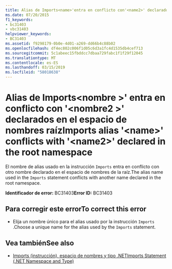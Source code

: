```yaml
---
title: Alias de Imports<name>'entra en conflicto con'<name2>' declarado en el espacio de nombres raíz
ms.date: 07/20/2015
f1_keywords:
- bc31403
- vbc31403
helpviewer_keywords:
- BC31403
ms.assetid: f9298179-0b0e-4d01-a269-dd66b4c88b02
ms.openlocfilehash: df4ec802c006f1d05c6d3a1fc4d1535db4cef713
ms.sourcegitcommit: 5c1abeec15fbddcc7dbaa729fabc1f1f29f12045
ms.translationtype: MT
ms.contentlocale: es-ES
ms.lasthandoff: 03/15/2019
ms.locfileid: "58018638"
---
```

# <a name="imports-alias-name-conflicts-with-name2-declared-in-the-root-namespace"></a><span data-ttu-id="2ddf6-102">Alias de Imports\<nombre >' entra en conflicto con '\<nombre2 >' declarados en el espacio de nombres raíz</span><span class="sxs-lookup"><span data-stu-id="2ddf6-102">Imports alias '\<name>' conflicts with '\<name2>' declared in the root namespace</span></span>
<span data-ttu-id="2ddf6-103">El nombre de alias usado en la instrucción `Imports` entra en conflicto con otro nombre declarado en el espacio de nombres de la raíz.</span><span class="sxs-lookup"><span data-stu-id="2ddf6-103">The alias name used in the `Imports` statement conflicts with another name declared in the root namespace.</span></span>  
  
 <span data-ttu-id="2ddf6-104">**Identificador de error:** BC31403</span><span class="sxs-lookup"><span data-stu-id="2ddf6-104">**Error ID:** BC31403</span></span>  
  
## <a name="to-correct-this-error"></a><span data-ttu-id="2ddf6-105">Para corregir este error</span><span class="sxs-lookup"><span data-stu-id="2ddf6-105">To correct this error</span></span>  
  
-   <span data-ttu-id="2ddf6-106">Elija un nombre único para el alias usado por la instrucción `Imports` .</span><span class="sxs-lookup"><span data-stu-id="2ddf6-106">Choose a unique name for the alias used by the `Imports` statement.</span></span>  
  
## <a name="see-also"></a><span data-ttu-id="2ddf6-107">Vea también</span><span class="sxs-lookup"><span data-stu-id="2ddf6-107">See also</span></span>

- [<span data-ttu-id="2ddf6-108">Imports (instrucción), espacio de nombres y tipo .NET</span><span class="sxs-lookup"><span data-stu-id="2ddf6-108">Imports Statement (.NET Namespace and Type)</span></span>](../../visual-basic/language-reference/statements/imports-statement-net-namespace-and-type.md)

